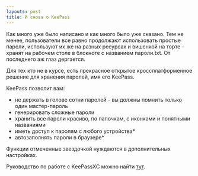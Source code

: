 ```yaml
---
layouts: post
title: И снова о KeePass
---
```

Как много уже было написано и как много было уже сказано. Тем не менее, пользователи все равно продолжают использовать простые пароли, используют их же на разных ресурсах и вишенкой на торте - хранят на рабочем столе в блокноте с названием пароли.txt. 
От последнего аж глаз дергается.

Для тех кто не в курсе, есть прекрасное открытое кроссплатформенное решение для хранения паролей, имя его KeePass.

KeePass позволит вам:
- не держать в голове сотни паролей - вы должны помнить только один мастер-пароль 
- генерировать сложные пароли
- хранить все пароли красиво, по папочкам, с иконками и понятными названиями
- иметь доступ к паролям с любого устройства*
- автозаполнять пароли в браузере*

Функции отмеченные звездочкой нуждаются в дополнительных настройках.

Руководство по работе с KeePassXC можно найти [тут](https://www.youtube.com/watch?v=taREGL0ro18).